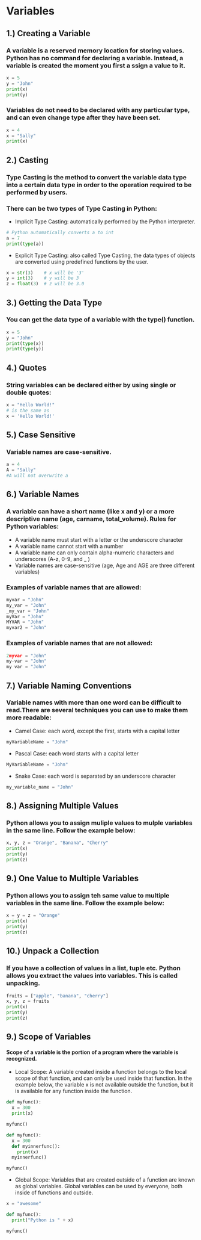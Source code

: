 # Variables

## 1.) Creating a Variable
### A variable is a reserved memory location for storing values. Python has no command for declaring a variable.  Instead, a variable is created the moment you first a  ssign a value to it.

```python
x = 5
y = "John"
print(x)
print(y)
```
### Variables do not need to be declared with any particular type, and can even change type after they have been set.

```python
x = 4
x = "Sally"  
print(x)
```

## 2.) Casting
### Type Casting is the method to convert the variable data type into a certain data type in order to the operation required to be performed by users.
### There can be two types of Type Casting in Python:
* Implicit Type Casting: automatically performed by the Python interpreter.
```python
# Python automatically converts a to int 
a = 7
print(type(a)) 
```
* Explicit Type Casting: also called Type Casting, the data types of objects are converted using predefined functions by the user.
```python
x = str(3)    # x will be '3'
y = int(3)    # y will be 3
z = float(3)  # z will be 3.0
```

## 3.) Getting the Data Type
### You can get the data type of a variable with the type() function.
```python
x = 5
y = "John"
print(type(x))
print(type(y))
```

## 4.) Quotes
### String variables can be declared either by using single or double quotes:
```python
x = "Hello World!"
# is the same as
x = 'Hello World!'
```

## 5.) Case Sensitive
### Variable names are case-sensitive.
```python
a = 4
A = "Sally"
#A will not overwrite a
```

## 6.) Variable Names
### A variable can have a short name (like x and y) or a more descriptive name (age, carname, total_volume). Rules for Python variables:
* A variable name must start with a letter or the underscore character
* A variable name cannot start with a number
* A variable name can only contain alpha-numeric characters and underscores (A-z, 0-9, and _ )
* Variable names are case-sensitive (age, Age and AGE are three different variables)
### Examples of variable names that are allowed:
```python
myvar = "John"
my_var = "John"
_my_var = "John"
myVar = "John"
MYVAR = "John"
myvar2 = "John"
```
### Examples of variable names that are not allowed:
```python
2myvar = "John"
my-var = "John"
my var = "John"
```

## 7.) Variable Naming Conventions
### Variable names with more than one word can be difficult to read.There are several techniques you can use to make them more readable:
* Camel Case: each word, except the first, starts with a capital letter
```python
myVariableName = "John"
```
* Pascal Case: each word starts with a capital letter
```python
MyVariableName = "John"
```
* Snake Case: each word is separated by an underscore character
```python
my_variable_name = "John"
```

## 8.) Assigning Multiple Values
### Python allows you to assign muliple values to mulple variables in the same line. Follow the example below: 
```python
x, y, z = "Orange", "Banana", "Cherry"
print(x)
print(y)
print(z)
```

## 9.) One Value to Multiple Variables
### Python allows you to assign teh same value to multiple variables in the same line. Follow the example below: 
```python
x = y = z = "Orange"
print(x)
print(y)
print(z)
```

## 10.) Unpack a Collection
### If you have a collection of values in a list, tuple etc. Python allows you extract the values into variables. This is called unpacking.
```python
fruits = ["apple", "banana", "cherry"]
x, y, z = fruits
print(x)
print(y)
print(z)
```

## 9.) Scope of Variables
#### Scope of a variable is the portion of a program where the variable is recognized. 
* Local Scope: A variable created inside a function belongs to the local scope of that function, and can only be used inside that function. In the example below, the variable x is not available outside the function, but it is available for any function inside the function.
```python
def myfunc():
  x = 300
  print(x)

myfunc()
```

```python
def myfunc():
  x = 300
  def myinnerfunc():
    print(x)
  myinnerfunc()

myfunc()
```

* Global Scope: Variables that are created outside of a function are known as global variables. Global variables can be used by everyone, both inside of functions and outside.
```python
x = "awesome"

def myfunc():
  print("Python is " + x)

myfunc()
```